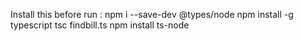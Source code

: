 Install this before run :
 npm i --save-dev @types/node
 npm install -g typescript
 tsc findbill.ts
 npm install ts-node
